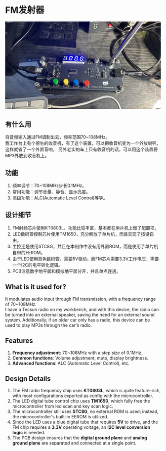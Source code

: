 # FM发射器

![前脸](<Doc/Pictures/IMG_6235.jpeg>) 

## 有什么用
将音频输入通过FM调制出去，频率范围70~108MHz。  
我工作台上有个德生的收音机，有了这个装置，可以把收音机变为一个外放喇叭，这样就省了一个外置音响。
另外老实的车上只有收音机的话，可以用这个装置将MP3外放到收音机上。

## 功能
1. 频率调节：70~108MHz步长0.1MHz。
2. 常用功能：调节音量、静音、显示亮度。
3. 高级功能：ALC(Automatic Level Control)等等。

## 设计细节
1. FM射频芯片使用KT0803L，功能比较丰富，基本都在单片机上做了配置项。
2. LED数码管控制芯片使用TM1650，充分解放了单片机，而且实现了按键自由。
3. 主控还是使用STC8G，并且在本制作中没有用外置ROM，而是使用了单片机自带的EEROM。
4. 由于LED使用蓝色数码管，需要5V驱动，而FM芯片需要3.3V工作电压，需要一个I2C的电平转化逻辑。
5. PCB注意数字地平面和模拟地平面分开，并且单点连通。

## What is it used for?
It modulates audio input through FM transmission, with a frequency range of 70~108MHz.  
I have a Tecsun radio on my workbench, and with this device, the radio can be turned into an external speaker, saving the need for an external sound system.
Additionally, if an older car only has a radio, this device can be used to play MP3s through the car's radio.

## Features
1. **Frequency adjustment**: 70~108MHz with a step size of 0.1MHz.
2. **Common functions**: Volume adjustment, mute, display brightness.
3. **Advanced functions**: ALC (Automatic Level Control), etc.

## Design Details
1. The FM radio frequency chip uses **KT0803L**, which is quite feature-rich, with most configurations exported as config with the microcontroller.
2. The LED digital tube control chip uses **TM1650**, which fully free the microcontroller from led scan and key scan logic.
3. The microcontroller still uses **STC8G**, no external ROM is used; instead, the microcontroller's built-in EEROM is utilized.
4. Since the LED uses a blue digital tube that requires **5V** to drive, and the FM chip requires a **3.3V** operating voltage, an **I2C level conversion logic** is needed.
5. The PCB design ensures that the **digital ground plane** and **analog ground plane** are separated and connected at a single point.
